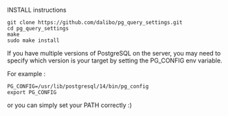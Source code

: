 INSTALL instructions

```
git clone https://github.com/dalibo/pg_query_settings.git
cd pg_query_settings
make
sudo make install
```

If you have multiple versions of PostgreSQL on the server, you may need to
specify which version is your target by setting the PG_CONFIG env variable.

For example :

```
PG_CONFIG=/usr/lib/postgresql/14/bin/pg_config
export PG_CONFIG
```

or you can simply set your PATH correctly :)
